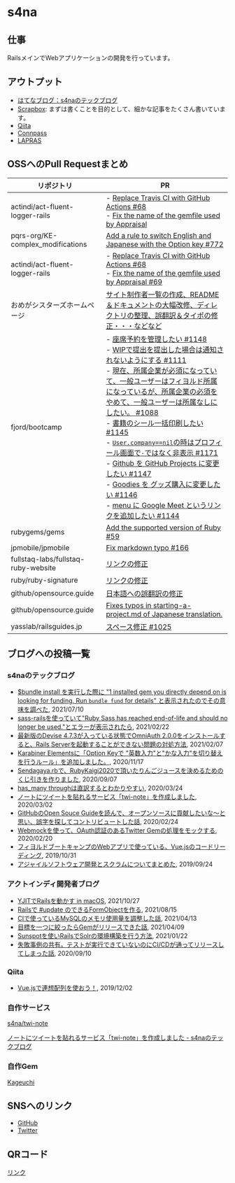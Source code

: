 # s4na

## 仕事

RailsメインでWebアプリケーションの開発を行っています。

## アウトプット

- [はてなブログ：s4naのテックブログ](https://s4na.hatenablog.com/)
- [Scrapbox](https://scrapbox.io/s4na/): まずは書くことを目的として、細かな記事をたくさん書いています。
- [Qiita](https://qiita.com/s4na_penguin)
- [Connpass](https://connpass.com/user/s4na_penguin/)
- [LAPRAS](https://lapras.com/public/s4na)

## OSSへのPull Requestまとめ

|リポジトリ|PR|
|---|---|
|actindi/act-fluent-logger-rails|- [Replace Travis CI with GitHub Actions #68](https://github.com/actindi/act-fluent-logger-rails/pull/68)<br>- [Fix the name of the gemfile used by Appraisal](https://github.com/actindi/act-fluent-logger-rails/pull/69)|
|pqrs-org/KE-complex_modifications|[Add a rule to switch English and Japanese with the Option key #772](https://github.com/pqrs-org/KE-complex_modifications/pull/772)|
|actindi/act-fluent-logger-rails|- [Replace Travis CI with GitHub Actions #68](https://github.com/actindi/act-fluent-logger-rails/pull/68)<br>- [Fix the name of the gemfile used by Appraisal #69](https://github.com/actindi/act-fluent-logger-rails/pull/69)|
|おめがシスターズホームページ|[サイト制作者一覧の作成、README＆ドキュメントの大幅改修、ディレクトリの整理、誤翻訳＆タイポの修正・・・などなど](https://github.com/omegasisters/homepage/commits?author=s4na)|
|fjord/bootcamp|- [座席予約を管理したい #1148](https://github.com/fjordllc/bootcamp/issues/1148)<br>- [WIPで提出を提出した場合は通知されないようにする #1111](https://github.com/fjordllc/bootcamp/issues/1111)<br>- [現在、所属企業が必須になっていて、一般ユーザーはフィヨルド所属になっているが、所属企業の必須をやめて、一般ユーザーは所属なしにしたい。 #1088](https://github.com/fjordllc/bootcamp/issues/1088)<br>- [書籍のシール一括印刷したい #1145](https://github.com/fjordllc/bootcamp/issues/1145)<br>- [`User.company==nil`の時はプロフィール画面で`-`ではなく非表示 #1171](https://github.com/fjordllc/bootcamp/issues/1171)<br>- [Github を GitHub Projects に変更したい #1147](https://github.com/fjordllc/bootcamp/issues/1147)<br>- [Goodies を グッズ購入に変更したい #1146](https://github.com/fjordllc/bootcamp/issues/1146)<br>- [menu に Google Meet というリンクを追加したい #1144](https://github.com/fjordllc/bootcamp/issues/1144)|
|rubygems/gems|[Add the supported version of Ruby #59](https://github.com/rubygems/gems/pull/59)|
|jpmobile/jpmobile|[Fix markdown typo #166](https://github.com/jpmobile/jpmobile/pull/166)|
|fullstaq-labs/fullstaq-ruby-website|[リンクの修正](https://github.com/fullstaq-labs/fullstaq-ruby-website/pull/3)|
|ruby/ruby-signature|[リンクの修正](https://github.com/ruby/ruby-signature/pull/62)|
|github/opensource.guide|[日本語への誤翻訳の修正](https://github.com/github/opensource.guide/pull/1424)|
|github/opensource.guide|[Fixes typos in starting-a-project.md of Japanese translation.](https://github.com/github/opensource.guide/pull/1424)|
|yasslab/railsguides.jp|[スペース修正 #1025](https://github.com/yasslab/railsguides.jp/pull/1025)|

## ブログへの投稿一覧

### s4naのテックブログ

- [$bundle install を実行した際に "1 installed gem you directly depend on is looking for funding. Run `bundle fund` for details" と表示されたのでその意味を調べた](https://s4na.hatenablog.com/entry/2021/07/10/002721), 2021/07/10
- [sass-railsを使っていて"Ruby Sass has reached end-of-life and should no longer be used."とエラーが表示されたら](https://s4na.hatenablog.com/entry/2021/02/22/004019), 2021/02/22
- [最新版のDevise 4.7.3が入っている状態でOmniAuth 2.0.0をインストールすると、Rails Serverを起動することができない問題の対処方法](https://s4na.hatenablog.com/entry/2021/02/07/200503), 2021/02/07
- [Karabiner Elementsに「Option Keyで "英数入力"と"かな入力"を切り替えを行うルール」を追加しました。](https://s4na.hatenablog.com/entry/2020/11/17/001655), 2020/11/17
- [Sendagaya.rbで、RubyKaigi2020で頂いたりんごジュースを決めるためのくじ引きを作りました](https://s4na.hatenablog.com/entry/2020/09/07/221953), 2020/09/07
- [has_many throughは直訳するとわかりやすい](https://s4na.hatenablog.com/entry/2020/03/24/143421), 2020/03/24
- [ノートにツイートを貼れるサービス「twi-note」を作成しました](https://s4na.hatenablog.com/entry/2020/03/02/075358), 2020/03/02
- [GitHubのOpen Souce Guideを読んで、オープンソースに貢献したいな〜と思い、誤字を探してコントリビュートした話](https://s4na.hatenablog.com/entry/2020/02/24/203811), 2020/02/24
- [Webmockを使って、OAuth認証のあるTwitter Gemの処理をモックする](https://s4na.hatenablog.com/entry/2020/02/20/023833), 2020/02/20
- [フィヨルドブートキャンプのWebアプリで使っている、Vue.jsのコードリーディング](https://s4na.hatenablog.com/entry/2019/10/31/224824), 2019/10/31
- [アジャイルソフトウェア開発とスクラムについてまとめた](https://s4na.hatenablog.com/entry/2019/09/24/172421), 2019/09/24

### アクトインディ開発者ブログ

- [YJITでRailsを動かす in macOS](https://tech.actindi.net/2021/10/27/230348), 2021/10/27
- [Railsで #update のできるFormObjectを作る](https://tech.actindi.net/2021/08/15/001308), 2021/08/15
- [CIで使っているMySQLのメモリ使用量を調整した話](https://tech.actindi.net/2021/04/13/181410), 2021/04/13
- [目標を一つに絞ったらGemがリリースできた話](https://tech.actindi.net/2021/04/09/230918), 2021/04/09
- [Sunspotを使いRailsでSolrの環境構築を行う方法](https://tech.actindi.net/2021/01/22/184415), 2021/01/22
- [失敗事例の共有。テストが実行できていないのにCI/CDが通ってリリースしてしまった話](https://tech.actindi.net/2020/09/10/144632), 2020/09/10

### Qiita

- [Vue.jsで連想配列を使おう！](https://qiita.com/s4na_penguin/items/1da3337349d84f4efd53), 2019/12/02

### 自作サービス

[s4na/twi-note](https://github.com/s4na/twi-note)

[ノートにツイートを貼れるサービス「twi-note」を作成しました - s4naのテックブログ](https://s4na.hatenablog.com/entry/2020/03/02/075358)

### 自作Gem

[Kageuchi](https://rubygems.org/gems/kageuchi)

## SNSへのリンク

<!-- - [Speaker Deck](https://speakerdeck.com/s4na) -->
- [GitHub](https://github.com/s4na)
- [Twitter](https://twitter.com/s4na_penguin)

## QRコード

[リンク](./qr-code)
